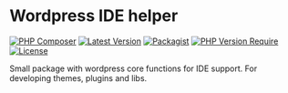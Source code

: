 # Wordpress IDE helper
[![PHP Composer](https://github.com/Chameleon2die4/WP-Router/actions/workflows/php.yml/badge.svg)](https://github.com/Chameleon2die4/WP-Router/actions/workflows/php.yml)
[![Latest Version](https://img.shields.io/github/v/tag/Chameleon2die4/WP-Router?sort=semver&label=version)](https://github.com/Chameleon2die4/WP-Router/)
[![Packagist](https://badgen.net/packagist/v/chameleon2die4/wp-router/latest)](https://packagist.org/packages/chameleon2die4/wp-router/)
[![PHP Version Require](https://badgen.net/packagist/php/chameleon2die4/wp-router/)](https://www.php.net/docs.php)
[![License](https://img.shields.io/badge/license-mit-blue.svg)](https://github.com/Chameleon2die4/WP-Router/blob/master/LICENSE.md)

Small package with wordpress core functions for IDE support. For developing themes, plugins and libs.
